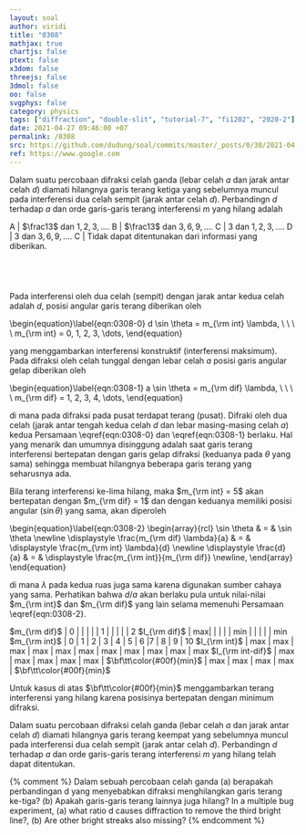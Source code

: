 ```yaml
---
layout: soal
author: viridi
title: "0308"
mathjax: true
chartjs: false
ptext: false
x3dom: false
threejs: false
3dmol: false
oo: false
svgphys: false
category: physics
tags: ["diffraction", "double-slit", "tutorial-7", "fi1202", "2020-2"]
date: 2021-04-27 09:46:00 +07
permalink: /0308
src: https://github.com/dudung/soal/commits/master/_posts/0/30/2021-04-27-elementary-physics-tutorial-7-8.md
ref: https://www.google.com
---
```

Dalam suatu percobaan difraksi celah ganda (lebar celah $a$ dan jarak antar celah $d$) diamati hilangnya garis terang ketiga yang sebelumnya muncul pada interferensi dua celah sempit (jarak antar celah $d$). Perbandingn $d$ terhadap $a$ dan orde garis-garis terang interferensi $m$ yang hilang adalah

A | $\frac13$ dan $1, 2, 3, \dots$.
B | $\frac13$ dan $3, 6, 9, \dots$.
C | $3$ dan $1, 2, 3, \dots$.
D | $3$ dan $3, 6, 9, \dots$.
C | Tidak dapat ditentunakan dari informasi yang diberikan.


## &nbsp;
Pada interferensi oleh dua celah (sempit) dengan jarak antar kedua celah adalah $d$, posisi angular garis terang diberikan oleh

\begin{equation}\label{eqn:0308-0}
d \sin \theta = m_{\rm int} \lambda, \ \ \ \ m_{\rm int} = 0, 1, 2, 3, \dots,
\end{equation}

yang menggambarkan interferensi konstruktif (interferensi maksimum). Pada difraksi oleh celah tunggal dengan lebar celah $a$ posisi garis angular gelap diberikan oleh

\begin{equation}\label{eqn:0308-1}
a \sin \theta = m_{\rm dif} \lambda, \ \ \ \ m_{\rm dif} = 1, 2, 3, 4, \dots,
\end{equation}

di mana pada difraksi pada pusat terdapat terang (pusat). Difraki oleh dua celah (jarak antar tengah kedua celah $d$ dan lebar masing-masing celah $a$) kedua Persamaan \eqref{eqn:0308-0} dan \eqref{eqn:0308-1} berlaku. Hal yang menarik dan umumnya disinggung adalah saat garis terang interferensi bertepatan dengan garis gelap difraksi (keduanya pada $\theta$ yang sama) sehingga membuat hilangnya beberapa garis terang yang seharusnya ada.

Bila terang interferensi ke-lima hilang, maka $m_{\rm int} = 5$ akan bertepatan dengan $m_{\rm dif} = 1$ dan dengan keduanya memiliki posisi angular ($\sin \theta$) yang sama, akan diperoleh

\begin{equation}\label{eqn:0308-2}
\begin{array}{rcl}
\sin \theta & = & \sin \theta \newline
\displaystyle \frac{m_{\rm dif} \lambda}{a} & = & \displaystyle \frac{m_{\rm int} \lambda}{d} \newline
\displaystyle \frac{d}{a} & = & \displaystyle \frac{m_{\rm int}}{m_{\rm dif}} \newline,
\end{array}
\end{equation}

di mana $\lambda$ pada kedua ruas juga sama karena digunakan sumber cahaya yang sama. Perhatikan bahwa $d/a$ akan berlaku pula untuk nilai-nilai $m_{\rm int}$ dan $m_{\rm dif}$ yang lain selama memenuhi Persamaan \eqref{eqn:0308-2}.

$m_{\rm dif}$ | 0 | | | | | 1 | | | | | 2
$I_{\rm dif}$ | max| | | | | min | | | | | min
$m_{\rm int}$ | 0 | 1 | 2  | 3 | 4 | 5 | 6 |7 | 8 | 9 | 10
$I_{\rm int}$ | max | max | max | max | max | max | max | max | max | max | max
$I_{\rm int-dif}$ | max | max | max | max | max | $\bf\tt\color{#00f}{min}$  | max | max | max | max | $\bf\tt\color{#00f}{min}$

Untuk kasus di atas $\bf\tt\color{#00f}{min}$ menggambarkan terang interferensi yang hilang karena posisinya bertepatan dengan minimum difraksi.

Dalam suatu percobaan difraksi celah ganda (lebar celah $a$ dan jarak antar celah $d$) diamati hilangnya garis terang keempat yang sebelumnya muncul pada interferensi dua celah sempit (jarak antar celah $d$). Perbandingn $d$ terhadap $a$ dan orde garis-garis terang interferensi $m$ yang hilang telah dapat ditentukan.


{% comment %}
Dalam sebuah percobaan celah ganda (a) berapakah perbandingan d yang menyebabkan difraksi menghilangkan garis terang ke-tiga? (b) Apakah garis-garis terang lainnya juga hilang?
In a multiple bug experiment, (a) what ratio d causes diffraction to remove the third bright line?, (b) Are other bright streaks also missing?
{% endcomment %}

